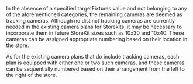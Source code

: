 In the absence of a specified targetFixtures value and not belonging to any of the aforementioned categories, the remaining cameras are deemed as tracking cameras. Although no distinct tracking cameras are currently needed in the existing camera plans for Storekits, it may be necessary to incorporate them in future StoreKit sizes such as 10x30 and 10x40. These cameras can be assigned appropriate numbering based on their location in the store.

As for the existing camera plans that do include tracking cameras, each plan is equipped with either one or two such cameras, and these cameras can be sequentially numbered based on their arrangement from the left to the right of the store.
